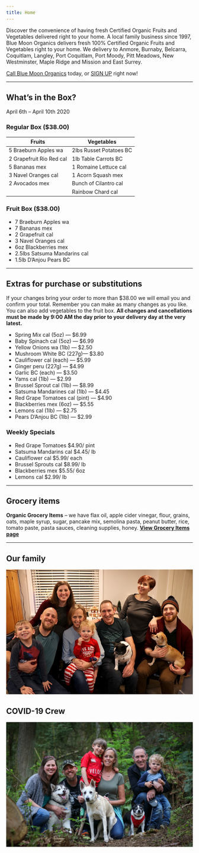```yaml
---
title: Home
---
```


Discover the convenience of having fresh Certified Organic Fruits and Vegetables delivered right to your home. A local family business since 1997, Blue Moon Organics delivers fresh 100% Certified Organic Fruits and Vegetables right to your home. We delivery to Anmore, Burnaby, Belcarra, Coquitlam, Langley, Port Coquitlam, Port Moody, Pitt Meadows, New Westminster, Maple Ridge and Mission and East Surrey.

[Call Blue Moon Organics](/contact-us) today, or [SIGN UP](/sign-up) right now!

---

## What’s in the Box?

April 6th – April 10th 2020

### Regular Box ($38.00)

| Fruits                   | Vegetables              |
| ------------------------ | ----------------------- |
| 5 Braeburn Apples wa     | 2lbs Russet Potatoes BC |
| 2 Grapefruit Rio Red cal | 1lb Table Carrots BC    |
| 5 Bananas mex            | 1 Romaine Lettuce cal   |
| 3 Navel Oranges cal      | 1 Acorn Squash mex      |
| 2 Avocados mex           | Bunch of Cilantro cal   |
|                          | Rainbow Chard cal       |

### Fruit Box ($38.00)

- 7 Braeburn Apples wa
- 7 Bananas mex
- 2 Grapefruit cal
- 3 Navel Oranges cal
- 6oz Blackberries mex
- 2.5lbs Satsuma Mandarins cal
- 1.5lb D’Anjou Pears BC

---

## Extras for purchase or substitutions

If your changes bring your order to more than $38.00 we will email you and confirm your total. Remember you can make as many changes as you like. You can also add vegetables to the fruit box. **All changes and cancellations must be made by 9:00 AM the day prior to your delivery day at the very latest.**

- Spring Mix cal (5oz) — $6.99
- Baby Spinach cal (5oz) — $6.99
- Yellow Onions wa (1lb) — $2.50
- Mushroom White BC (227g)— $3.80
- Cauliflower cal (each) — $5.99
- Ginger peru (227g) — $4.99
- Garlic BC (each) — $3.50
- Yams cal (1lb) — $2.99
- Brussel Sprout cal (1lb) — $8.99
- Satsuma Mandarines cal (1lb) — $4.45
- Red Grape Tomatoes cal (pint) — $4.90
- Blackberries mex (6oz) — $5.55
- Lemons cal (1lb) — $2.75
- Pears D’Anjou BC (1lb) — $2.99

### Weekly Specials

- Red Grape Tomatoes $4.90/ pint
- Satsuma Mandarins cal $4.45/ lb
- Cauliflower cal $5.99/ each
- Brussel Sprouts cal $8.99/ lb
- Blackberries mex $5.55/ 6oz
- Lemons cal $2.99/ lb

---

## Grocery items

**Organic Grocery Items** – we have flax oil, apple cider vinegar, flour, grains, oats, maple syrup, sugar, pancake mix, semolina pasta, peanut butter, rice, tomato paste, pasta sauces, cleaning supplies, honey. [**View Grocery Items page**](/groceries)

---

## Our family

![](./uploads/IMG_1376-copy.jpg)

## COVID-19 Crew

![](./uploads/covid.jpg)
